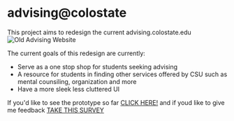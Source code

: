 # advising@colostate

This project aims to redesign the current advising.colostate.edu
![Old Advising Website](https://github.com/MatthewJMoreno/advisingwebsite/blob/master/images/advising.PNG?raw=true)

The current goals of this redesign are currently:
* Serve as a one stop shop for students seeking advising
* A resource for students in finding other services offered by CSU such as mental counsiling, organization and more
* Have a more sleek less cluttered UI 

If you'd like to see the prototype so far [CLICK HERE!](https://www.figma.com/proto/nnTdaWPHHN4fPtNbLOd3O0/Advising-Website?node-id=409%3A3586&scaling=scale-down-width&page-id=201%3A3586) and if youd like to give me feedback [TAKE THIS SURVEY](https://colostate.az1.qualtrics.com/jfe/preview/SV_4SEleh0HelZppxY?Q_CHL=preview)

